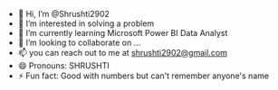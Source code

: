 - 👋 Hi, I’m @Shrushti2902
- 👀 I’m interested in solving a problem 
- 🌱 I’m currently learning Microsoft Power BI Data Analyst
- 💞️ I’m looking to collaborate on ...
- 📫 you can reach out to me at shrushti2902@gmail.com
- 😄 Pronouns: SHRUSHTI
- ⚡ Fun fact: Good with numbers but can't remember anyone's name

<!---
Shrushti2902/Shrushti2902 is a ✨ special ✨ repository because its `README.md` (this file) appears on your GitHub profile.
You can click the Preview link to take a look at your changes.
--->
